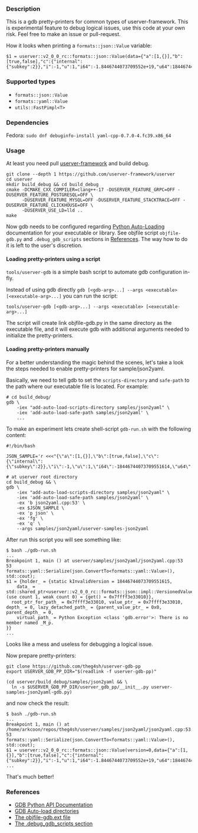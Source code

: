 ### Description

This is a gdb pretty-printers for common types of userver-framework.
This is experimental feature to debug logical issues, use this code at your own risk.
Feel free to make an issue or pull-request.

How it looks when printing a `formats::json::Value` variable:
```(sh)
$1 = userver::v2_0_0_rc::formats::json::Value(data={"a":[1,{}],"b":[true,false],"c":{"internal":{"subkey":2}},"i":-1,"u":1,"i64":-1.8446744073709552e+19,"u64":18446744073709551614,"d":0.40000000000000002})
```

### Supported types

- `formats::json::Value`
- `formats::yaml::Value`
- `utils::FastPimpl<T>`

### Dependencies

Fedora: `sudo dnf debuginfo-install yaml-cpp-0.7.0-4.fc39.x86_64`


### Usage

At least you need pull [userver-framework](https://github.com/userver-framework/userver) and build
debug.

```(sh)
git clone --depth 1 https://github.com/userver-framework/userver
cd userver
mkdir build_debug && cd build_debug
cmake -DCMAKE_CXX_COMPILER=clang++-17 -DUSERVER_FEATURE_GRPC=OFF -DUSERVER_FEATURE_POSTGRESQL=OFF \
      -DUSERVER_FEATURE_MYSQL=OFF -DUSERVER_FEATURE_STACKTRACE=OFF -DUSERVER_FEATURE_CLICKHOUSE=OFF \
      -DUSERVER_USE_LD=lld ..
make
```

Now gdb needs to be configured regarding [Python Auto-Loading](https://sourceware.org/gdb/current/onlinedocs/gdb.html/Python-Auto_002dloading.html#Python-Auto_002dloading) documentation for your executable or library. See objfile script `objfile-gdb.py` and `.debug_gdb_scripts` sections in [References](#References).
The way how to do it is left to the user's discretion.

#### Loading pretty-printers using a script

`tools/userver-gdb` is a simple bash script to automate gdb configuration in-fly.

Instead of using gdb directly `gdb [<gdb-arg>...] --args <executable> [<executable-arg>...]`
you can run the script:
```
tools/userver-gdb [<gdb-arg>...] --args <executable> [<executable-arg>...]
```

The script will create link objfile-gdb.py in the same directory as the executable file, and it will execute gdb with additional arguments needed to initialize the pretty-printers.

#### Loading pretty-printers manually

For a better understanding the magic behind the scenes, let's take a look the steps needed to enable pretty-printers for sample/json2yaml.

Basically, we need to tell gdb to set the `scripts-directory` and `safe-path` to the path where our executable file is located.
For example:
```
# cd build_debug/
gdb \
    -iex "add-auto-load-scripts-directory samples/json2yaml" \
    -iex 'add-auto-load-safe-path samples/json2yaml' \
    ...
```

To make an experiment lets create shell-script `gdb-run.sh` with the following content:
```(sh)
#!/bin/bash

JSON_SAMPLE='r <<<"{\"a\":[1,{}],\"b\":[true,false],\"c\":{\"internal\":{\"subkey\":2}},\"i\":-1,\"u\":1,\"i64\":-18446744073709551614,\"u64\":18446744073709551614,\"d\":0.4}"'

# at userver root directory
cd build_debug && \
gdb \
    -iex "add-auto-load-scripts-directory samples/json2yaml" \
    -iex 'add-auto-load-safe-path samples/json2yaml' \
    -ex 'b json2yaml.cpp:53' \
    -ex $JSON_SAMPLE \
    -ex 'p json' \
    -ex 'fg' \
    -ex 'q' \
    --args samples/json2yaml/userver-samples-json2yaml
```

After run this script you will see something like:
```
$ bash ./gdb-run.sh
...
Breakpoint 1, main () at userver/samples/json2yaml/json2yaml.cpp:53
53        formats::yaml::Serialize(json.ConvertTo<formats::yaml::Value>(), std::cout);
$1 = {holder_ = {static kInvalidVersion = 18446744073709551615,
    data_ = std::shared_ptr<userver::v2_0_0_rc::formats::json::impl::VersionedValuePtr::Data> (use count 1, weak count 0) = {get() = 0x7ffff3e33010}},
  root_ptr_for_path_ = 0x7ffff3e33010, value_ptr_ = 0x7ffff3e33010, depth_ = 0, lazy_detached_path_ = {parent_value_ptr_ = 0x0, parent_depth_ = 0,
    virtual_path_ = Python Exception <class 'gdb.error'>: There is no member named _M_p.
}}
...
```
Looks like a mess and useless for debugging a logical issue.

Now prepare pretty-printers:
```(sh)
git clone https://github.com/theg4sh/userver-gdb-pp
export USERVER_GDB_PP_DIR="$(readlink -f userver-gdb-pp)"

(cd userver/build_debug/samples/json2yaml && \
  ln -s $USERVER_GDB_PP_DIR/userver_gdb_pp/__init__.py userver-samples-json2yaml-gdb.py)
```

and now check the result:
```(sh)
$ bash ./gdb-run.sh
...
Breakpoint 1, main () at /home/arkcoon/repos/theg4sh/userver/samples/json2yaml/json2yaml.cpp:53
53        formats::yaml::Serialize(json.ConvertTo<formats::yaml::Value>(), std::cout);
$1 = userver::v2_0_0_rc::formats::json::Value(version=0,data={"a":[1,{}],"b":[true,false],"c":{"internal":{"subkey":2}},"i":-1,"u":1,"i64":-1.8446744073709552e+19,"u64":18446744073709551614,"d":0.40000000000000002})
...
```
That's much better!


### References

- [GDB Python API Documentation](https://sourceware.org/gdb/current/onlinedocs/gdb.html/Python-API.html#Python-API)
- [GDB Auto-load directories](https://sourceware.org/gdb/current/onlinedocs/gdb.html/objfile_002dgdbdotext-file.html#set-auto_002dload-scripts_002ddirectory)
- [The objfile-gdb.ext file](https://sourceware.org/gdb/current/onlinedocs/gdb.html/objfile_002dgdbdotext-file.html#set-auto_002dload-scripts_002ddirectory)
- [The .debug_gdb_scripts section](https://sourceware.org/gdb/current/onlinedocs/gdb.html/dotdebug_005fgdb_005fscripts-section.html#dotdebug_005fgdb_005fscripts-section)
